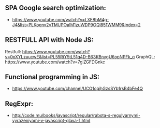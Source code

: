 SPA Google search optimization:
---
  * https://www.youtube.com/watch?v=LXF8bM4g-J4&list=PLKoqnv2vTMUPOalM1zuWDP9OQl851WMM9&index=2

RESTFULL API with Node JS:
---
  Restfull: https://www.youtube.com/watch?v=0oXYLzuucwE&list=PL55RiY5tL51q4D-B63KBnygU6opNPFk_q
  GraphQL: https://www.youtube.com/watch?v=7giZGFDGnkc
  

Functional programming in JS:
---
  * https://www.youtube.com/channel/UCO1cgjhGzsSYb1rsB4bFe4Q

RegExpr:
---
  * http://code.mu/books/javascript/regular/rabota-s-regulyarnymi-vyrazeniyami-v-javascript-glava-1.html
